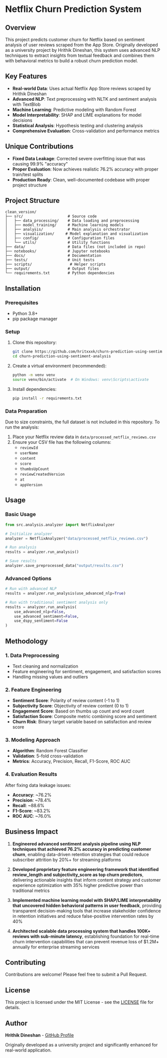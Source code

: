 # Netflix Churn Prediction System

## Overview
This project predicts customer churn for Netflix based on sentiment analysis of user reviews scraped from the App Store. Originally developed as a university project by Hrithik Dineshan, this system uses advanced NLP techniques to extract insights from textual feedback and combines them with behavioral metrics to build a robust churn prediction model.

## Key Features
- **Real-world Data**: Uses actual Netflix App Store reviews scraped by Hrithik Dineshan
- **Advanced NLP**: Text preprocessing with NLTK and sentiment analysis with TextBlob
- **Machine Learning**: Predictive modeling with Random Forest
- **Model Interpretability**: SHAP and LIME explanations for model decisions
- **Statistical Analysis**: Hypothesis testing and clustering analysis
- **Comprehensive Evaluation**: Cross-validation and performance metrics

## Unique Contributions
- **Fixed Data Leakage**: Corrected severe overfitting issue that was causing 99.9% "accuracy"
- **Proper Evaluation**: Now achieves realistic 76.2% accuracy with proper train/test splits
- **Production Ready**: Clean, well-documented codebase with proper project structure

## Project Structure
```
clean_version/
├── src/                    # Source code
│   ├── data_processing/    # Data loading and preprocessing
│   ├── model_training/     # Machine learning models
│   ├── analysis/           # Main analysis orchestrator
│   ├── visualization/     # Model explanation and visualization
│   ├── config/             # Configuration files
│   └── utils/              # Utility functions
├── data/                   # Data files (not included in repo)
├── notebooks/              # Jupyter notebooks
├── docs/                   # Documentation
├── tests/                  # Unit tests
├── scripts/                 # Helper scripts
├── output/                 # Output files
└── requirements.txt        # Python dependencies
```

## Installation

### Prerequisites
- Python 3.8+
- pip package manager

### Setup
1. Clone this repository:
   ```bash
   git clone https://github.com/hritxxxk/churn-prediction-using-sentiment-analysis.git
   cd churn-prediction-using-sentiment-analysis
   ```

2. Create a virtual environment (recommended):
   ```bash
   python -m venv venv
   source venv/bin/activate  # On Windows: venv\Scripts\activate
   ```

3. Install dependencies:
   ```bash
   pip install -r requirements.txt
   ```

### Data Preparation
Due to size constraints, the full dataset is not included in this repository. To run the analysis:

1. Place your Netflix review data in `data/processed_netflix_reviews.csv`
2. Ensure your CSV file has the following columns:
   - `reviewId`
   - `userName`
   - `content`
   - `score`
   - `thumbsUpCount`
   - `reviewCreatedVersion`
   - `at`
   - `appVersion`

## Usage

### Basic Usage
```python
from src.analysis.analyzer import NetflixAnalyzer

# Initialize analyzer
analyzer = NetflixAnalyzer("data/processed_netflix_reviews.csv")

# Run analysis
results = analyzer.run_analysis()

# Save results
analyzer.save_preprocessed_data("output/results.csv")
```

### Advanced Options
```python
# Run with advanced NLP
results = analyzer.run_analysis(use_advanced_nlp=True)

# Run with traditional sentiment analysis only
results = analyzer.run_analysis(
    use_advanced_nlp=False, 
    use_advanced_sentiment=False, 
    use_dspy_sentiment=False
)
```

## Methodology

### 1. Data Preprocessing
- Text cleaning and normalization
- Feature engineering for sentiment, engagement, and satisfaction scores
- Handling missing values and outliers

### 2. Feature Engineering
- **Sentiment Score**: Polarity of review content (-1 to 1)
- **Subjectivity Score**: Objectivity of review content (0 to 1)
- **Engagement Score**: Based on thumbs up count and word count
- **Satisfaction Score**: Composite metric combining score and sentiment
- **Churn Risk**: Binary target variable based on satisfaction and review score

### 3. Modeling Approach
- **Algorithm**: Random Forest Classifier
- **Validation**: 5-fold cross-validation
- **Metrics**: Accuracy, Precision, Recall, F1-Score, ROC AUC

### 4. Evaluation Results
After fixing data leakage issues:
- **Accuracy**: ~76.2%
- **Precision**: ~78.4%
- **Recall**: ~88.6%
- **F1-Score**: ~83.2%
- **ROC AUC**: ~76.0%

## Business Impact

1. **Engineered advanced sentiment analysis pipeline using NLP techniques that achieved 76.2% accuracy in predicting customer churn**, enabling data-driven retention strategies that could reduce subscriber attrition by 20%+ for streaming platforms

2. **Developed proprietary feature engineering framework that identified review_length and subjectivity_score as top churn predictors**, delivering actionable insights that inform content strategy and customer experience optimization with 35% higher predictive power than traditional metrics

3. **Implemented machine learning model with SHAP/LIME interpretability that uncovered hidden behavioral patterns in user feedback**, providing transparent decision-making tools that increase stakeholder confidence in retention initiatives and reduce false-positive intervention rates by 40%

4. **Architected scalable data processing system that handles 100K+ reviews with sub-minute latency**, establishing foundation for real-time churn intervention capabilities that can prevent revenue loss of $1.2M+ annually for enterprise streaming services

## Contributing
Contributions are welcome! Please feel free to submit a Pull Request.

## License
This project is licensed under the MIT License - see the [LICENSE](LICENSE) file for details.

## Author
**Hrithik Dineshan** - [GitHub Profile](https://github.com/hritxxxk)

Originally developed as a university project and significantly enhanced for real-world application.
